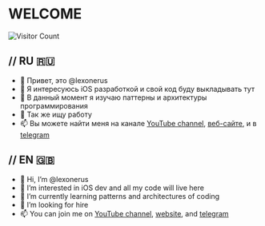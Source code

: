 # WELCOME
![Visitor Count](https://profile-counter.glitch.me/{lexonerus}/count.svg)

// RU  :ru:
---
- 👋 Привет, это @lexonerus
- 👀 Я интересуюсь iOS разработкой и свой код буду выкладывать тут
- 🌱 В данный момент я изучаю паттерны и архитектуры программирования
- 💞️ Так же ищу работу
- 📫 Вы можете найти меня на канале [YouTube channel](https://www.youtube.com/channel/UCNp8ItQbZqAz97ACiVEe62g), 
[веб-сайте](https://www.lexone.ru), и в [telegram](https://t.me/lexonerus)

// EN  :uk:
---
- 👋 Hi, I’m @lexonerus
- 👀 I’m interested in iOS dev and all my code will live here
- 🌱 I’m currently learning patterns and architectures of coding
- 💞️ I’m looking for hire
- 📫 You can join me on [YouTube channel](https://www.youtube.com/channel/UCNp8ItQbZqAz97ACiVEe62g), 
[website](https://www.lexone.ru), and [telegram](https://t.me/lexonerus)


<!---
lexonerus/lexonerus is a ✨ special ✨ repository because its `README.md` (this file) appears on your GitHub profile.
You can click the Preview link to take a look at your changes.
--->
